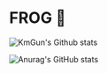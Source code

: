 # FROG 🐸

![KmGun's Github stats](https://github-readme-stats.vercel.app/api/top-langs/?username=KmGun&langs_count=8)

![Anurag's GitHub stats](https://github-readme-stats.vercel.app/api?username=KmGun&show_icons=true&theme=radical)

<!--
**KmGun/KmGun** is a ✨ _special_ ✨ repository because its `README.md` (this file) appears on your GitHub profile.

Here are some ideas to get you started:

- 🔭 I’m currently working on ...
- 🌱 I’m currently learning ...
- 👯 I’m looking to collaborate on ...
- 🤔 I’m looking for help with ...
- 💬 Ask me about ...
- 📫 How to reach me: ...
- 😄 Pronouns: ...
- ⚡ Fun fact: ...
-->
